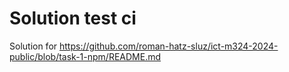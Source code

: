 # Solution test ci
Solution for https://github.com/roman-hatz-sluz/ict-m324-2024-public/blob/task-1-npm/README.md
